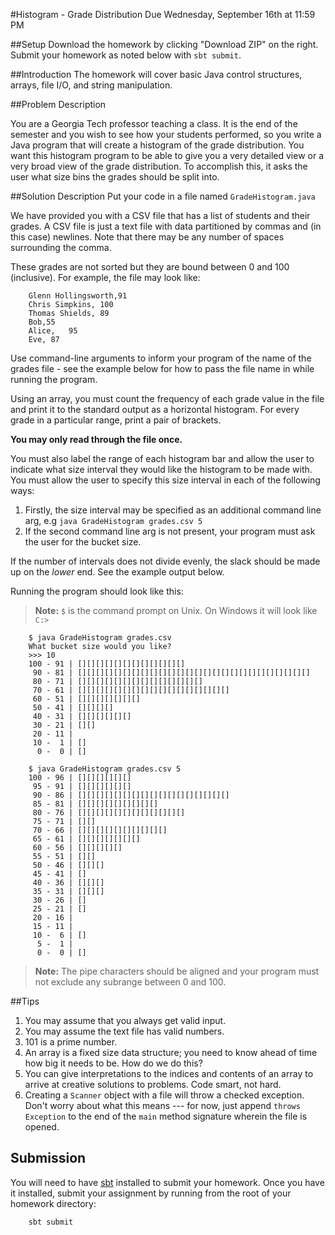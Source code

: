#Histogram - Grade Distribution
Due Wednesday, September 16th at 11:59 PM

##Setup
Download the homework by clicking "Download ZIP" on the right. Submit your homework as noted below with `sbt submit`.

##Introduction
The homework will cover basic Java control structures, arrays, file I/O, and string manipulation.

##Problem Description

You are a Georgia Tech professor teaching a class. It is the end of the semester and you wish to see how your students performed, so you write a Java program that will create a histogram of the grade distribution. You want this histogram program to be able to give you a very detailed view or a very broad view of the grade distribution. To accomplish this, it asks the user what size bins the grades should be split into.

##Solution Description
Put your code in a file named `GradeHistogram.java` 

We have provided you with a CSV file that has a list of students and their grades. A CSV file is just a text file with data partitioned by commas and (in this case) newlines. Note that there may be any number of spaces surrounding the comma.

These grades are not sorted but they are bound between 0 and 100 (inclusive). For example, the file may look like:

        Glenn Hollingsworth,91
        Chris Simpkins, 100
        Thomas Shields, 89
        Bob,55
        Alice,   95
        Eve, 87

Use command-line arguments to inform your program of the name of the grades file - see the example below for how to pass the file name in while running the program.

Using an array, you must count the frequency of each grade value in the file and print it to the standard output as a horizontal histogram. For every grade in a particular range, print a pair of brackets.

**You may only read through the file once.**

You must also label the range of each histogram bar and allow the user to indicate what size interval they would like the histogram to be made with. You must allow the user to specify this size interval in each of the following ways:

1. Firstly, the size interval may be specified as an additional command line arg, e.g `java GradeHistogram grades.csv 5`
2. If the second command line arg is not present, your program must ask the user for the bucket size.

If the number of intervals does not divide evenly, the slack should be made up on the *lower* end. See the example output below.

Running the program should look like this:

> **Note:** `$` is the command prompt on Unix.  On Windows it will look like `C:>`

        $ java GradeHistogram grades.csv
        What bucket size would you like?
        >>> 10
        100 - 91 | [][][][][][][][][][][][]
         90 - 81 | [][][][][][][][][][][][][][][][][][][][][][][][][][]
         80 - 71 | [][][][][][][][][][][][][][]
         70 - 61 | [][][][][][][][][][][][][][][][][]
         60 - 51 | [][][][][][][]
         50 - 41 | [][][][]
         40 - 31 | [][][][][][]
         30 - 21 | [][]
         20 - 11 | 
         10 -  1 | []
          0 -  0 | []

        $ java GradeHistogram grades.csv 5
        100 - 96 | [][][][][][]
         95 - 91 | [][][][][][]
         90 - 86 | [][][][][][][][][][][][][][][][][]
         85 - 81 | [][][][][][][][][]
         80 - 76 | [][][][][][][][][][][][]
         75 - 71 | [][]
         70 - 66 | [][][][][][][][][][]
         65 - 61 | [][][][][][][]
         60 - 56 | [][][][][]
         55 - 51 | [][]
         50 - 46 | [][][]
         45 - 41 | []
         40 - 36 | [][][]
         35 - 31 | [][][]
         30 - 26 | []
         25 - 21 | []
         20 - 16 | 
         15 - 11 | 
         10 -  6 | []
          5 -  1 | 
          0 -  0 | []


> **Note:** The pipe characters should be aligned and your program must not exclude any subrange between 0 and 100.

##Tips

1. You may assume that you always get valid input.
2. You may assume the text file has valid numbers.
3. 101 is a prime number.
4. An array is a fixed size data structure; you need to know ahead of time how big it needs to be. How do we do this?
5. You can give interpretations to the indices and contents of an array to arrive at creative solutions to problems. Code smart, not hard.
6. Creating a `Scanner` object with a file will throw a checked exception. Don't worry about what this means --- for now, just append `throws Exception` to the end of the `main` method signature wherein the file is opened.

## Submission

You will need to have [sbt](http://www.scala-sbt.org/download.html) installed to submit your homework. Once you have it installed, submit your assignment by running from the root of your homework directory:

        sbt submit

